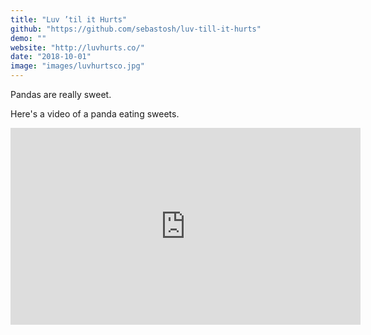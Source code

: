 ```yaml
---
title: "Luv ’til it Hurts"
github: "https://github.com/sebastosh/luv-till-it-hurts"
demo: ""
website: "http://luvhurts.co/"
date: "2018-10-01"
image: "images/luvhurtsco.jpg"
---
```


Pandas are really sweet.

Here's a video of a panda eating sweets.

<iframe width="560" height="315" src="https://www.youtube.com/embed/4n0xNbfJLR8" frameborder="0" allowfullscreen></iframe>